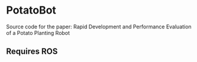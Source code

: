 # PotatoBot
Source code for the paper: Rapid Development and Performance Evaluation of a Potato Planting Robot


## Requires ROS
